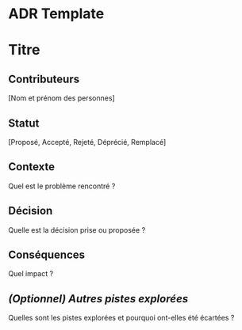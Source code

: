 # ADR Template

# Titre

## Contributeurs

[Nom et prénom des personnes]

## Statut

[Proposé, Accepté, Rejeté, Déprécié, Remplacé]

## Contexte

Quel est le problème rencontré ?

## Décision

Quelle est la décision prise ou proposée ?

## Conséquences

Quel impact ?

## _(Optionnel) Autres pistes explorées_

Quelles sont les pistes explorées et pourquoi ont-elles été écartées ?
